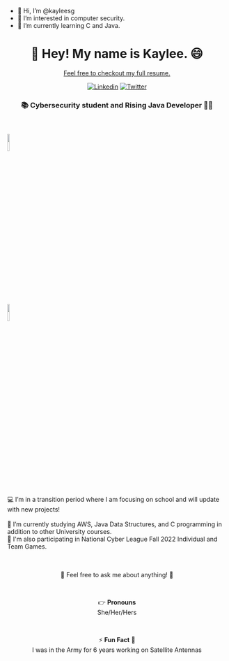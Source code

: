- 👋 Hi, I’m @kayleesg
- 👀 I’m interested in computer security.
- 🌱 I’m currently learning C and Java.

<h1 align="center"> 👋 Hey! My name is Kaylee. 😄 </h1>
<a href="https://kayleesg.tech"><p align="center"> Feel free to checkout my full resume.</p></a>

<div align="center">

[![Linkedin](https://img.shields.io/badge/-LinkedIn-blue?style=flat&logo=Linkedin&logoColor=white)](https://www.linkedin.com/in/kaylee-schneegass-cyber)
[![Twitter](https://img.shields.io/badge/-Twitter-1DA1F2?style=flat&logo=Twitter&logoColor=white)](https://twitter.com/kayleesg5)

</div>

<h3 align="center">📚 Cybersecurity student and Rising Java Developer ​👨‍💻​ </h3>

<p>
  <br />
  <br />
  <code><a href="https://www.python.org/"><img width="10%" src="https://www.vectorlogo.zone/logos/python/python-ar21.svg"></a></code>
  <br />
  <code><a href="https://visualstudio.microsoft.com/"><img width="10%" src="https://www.vectorlogo.zone/logos/visualstudio_code/visualstudio_code-ar21.svg"></a></code>
</p>
<br />
<br />
💻 I’m in a transition period where I am focusing on school and will update with new projects!<br/>
<br/>
🌱 I’m currently studying AWS, Java Data Structures, and C programming in addition to other University courses. <br/>
🧮 I'm also participating in National Cyber League Fall 2022 Individual and Team Games. <br/>
<br/> 

<!--<h3 align="center"> Project Demos </h3>
<div align="center">
  <a href="https://youtu.be/dPf9qrEST_w">Flat News | </a> 
  <a href="https://youtu.be/MXSXUCAqZrQ">The Flatiron Experience Board Game | </a> 
  <a href="https://youtu.be/2pqRaRD6gM8">Pet Date</a> 
</div>
<h3 align="center"> Udemy Course Projects </h3>
<p align="center">Deployed through AWS Amplify!</p>
<div align="center">
  <a href="https://master.dxap86r25zjey.amplifyapp.com">Natours - Intro to Sass  |  </a>
  <a href="https://master.dxaildfbk8a8x.amplifyapp.com">Trillo - Intro to Flexbox  |  </a>
  <a href="https://master.d2c273vgjytxlv.amplifyapp.com/">Nexter - Intro to CSS Grid </a>
</div>-->


<br/>
<p align="center"> 💬 Feel free to ask me about anything! 🙋 <p>
<br/>
<p align="center">👉 <b>Pronouns</b><br/> She/Her/Hers</p>
<br/>
<p align="center"> ⚡ <b>Fun Fact</b> 🌟 <br/>I was in the Army for 6 years working on Satellite Antennas <br/></p>

<!--**jiangmichael1/jiangmichael1** is a ✨ _special_ ✨ repository because its `README.md` (this file) appears on your GitHub profile.-->
